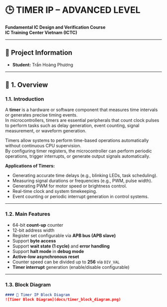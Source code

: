 # 🕒 TIMER IP – ADVANCED LEVEL
**Fundamental IC Design and Verification Course**  
**IC Training Center Vietnam (ICTC)**  

---

## 👤 Project Information
- **Student:** Trần Hoàng Phương   
---

## 🧭 1. Overview

### 1.1. Introduction
A **timer** is a hardware or software component that measures time intervals or generates precise timing events.  
In microcontrollers, timers are essential peripherals that count clock pulses to perform tasks such as delay generation, event counting, signal measurement, or waveform generation.

Timers allow systems to perform time-based operations automatically without continuous CPU supervision.  
By configuring timer registers, the microcontroller can perform periodic operations, trigger interrupts, or generate output signals automatically.

**Applications of Timers:**
- Generating accurate time delays (e.g., blinking LEDs, task scheduling).  
- Measuring signal durations or frequencies (e.g., PWM, pulse width).  
- Generating PWM for motor speed or brightness control.  
- Real-time clock and system timekeeping.  
- Event counting or periodic interrupt generation in control systems.  

---

### 1.2. Main Features
- 64-bit **count-up** counter  
- 12-bit address width  
- Register set configurable via **APB bus (APB slave)**  
- Support **byte access**  
- Support **wait state (1 cycle)** and **error handling**  
- Support **halt mode** in **debug mode**  
- **Active-low asynchronous reset**  
- Counter speed can be divided up to **256** via `DIV_VAL`  
- **Timer interrupt** generation (enable/disable configurable)  

---

### 1.3. Block Diagram
```markdown
#### 🧱 Timer IP Block Diagram
![Timer Block Diagram](docs/timer_block_diagram.png)
